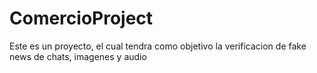 # ComercioProject
Este es un proyecto, el cual tendra como objetivo la verificacion de fake news de chats, imagenes y audio
